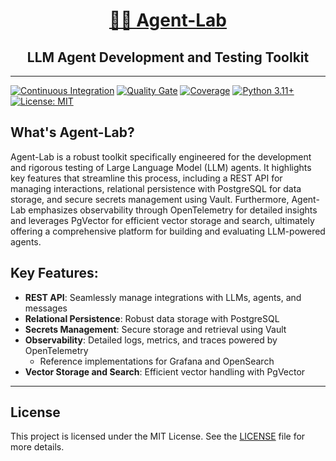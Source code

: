 <h1 align="center"><a href="https://github.com/bsantanna/agent-lab">🤖🧪 Agent-Lab</a></h1>
<h2 align="center">LLM Agent Development and Testing Toolkit</h2>

---

[![Continuous Integration](https://github.com/bsantanna/agent-lab/actions/workflows/build.yml/badge.svg)](https://github.com/bsantanna/agent-lab/actions/workflows/build.yml)
[![Quality Gate](https://sonarcloud.io/api/project_badges/measure?project=bsantanna_agent-lab&metric=alert_status)](https://sonarcloud.io/dashboard?id=bsantanna_agent-lab)
[![Coverage](https://sonarcloud.io/api/project_badges/measure?project=bsantanna_agent-lab&metric=coverage)](https://sonarcloud.io/component_measures?metric=coverage&selected=bsantanna_agent-lab%3Aapp&id=bsantanna_agent-lab)
[![Python 3.11+](https://img.shields.io/badge/python-3.11+-blue.svg)](https://www.python.org/downloads/)
[![License: MIT](https://img.shields.io/badge/License-MIT-blue.svg)](doc/LICENSE.md)


## What's Agent-Lab?

Agent-Lab is a robust toolkit specifically engineered for the development and rigorous testing of Large Language Model (LLM) agents. It highlights key features that streamline this process, including a REST API for managing interactions, relational persistence with PostgreSQL for data storage, and secure secrets management using Vault. Furthermore, Agent-Lab emphasizes observability through OpenTelemetry for detailed insights and leverages PgVector for efficient vector storage and search, ultimately offering a comprehensive platform for building and evaluating LLM-powered agents.

## Key Features:

- **REST API**: Seamlessly manage integrations with LLMs, agents, and messages
- **Relational Persistence**: Robust data storage with PostgreSQL
- **Secrets Management**: Secure storage and retrieval using Vault
- **Observability**: Detailed logs, metrics, and traces powered by OpenTelemetry
  - Reference implementations for Grafana and OpenSearch
- **Vector Storage and Search**: Efficient vector handling with PgVector

---

## License

This project is licensed under the MIT License. See the [LICENSE](doc/LICENSE.md) file for more details.
